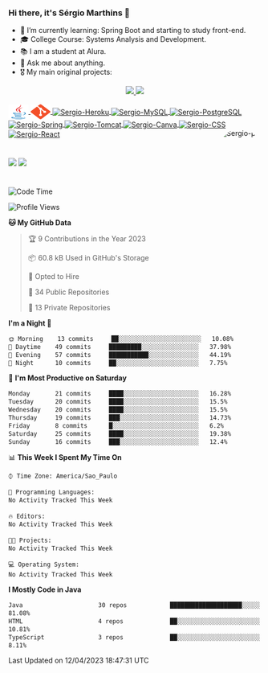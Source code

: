 ### Hi there, it's Sérgio Marthins 👋


- 🌱 I’m currently learning: Spring Boot and starting to study front-end.
- 🎓 College Course: Systems Analysis and Development.
- 📚  I am a student at Alura.
- 💬 Ask me about anything.
- 🎖 My main original projects: 

<div align="center">
  <a href="https://github.com/Almadavic">
  <img height="180em" src="https://github-readme-stats.vercel.app/api?username=Marthiins&show_icons=true&theme=dracula&include_all_commits=true&count_private=true"/>
  <img height="180em" src="https://github-readme-stats.vercel.app/api/top-langs/?username=Marthiins&layout=compact&langs_count=7&theme=dracula"/>
</div>
<div style="display: inline_block"><br>
  <img align="center" alt="Sergio-Java" height="30" width="40" src="https://raw.githubusercontent.com/devicons/devicon/master/icons/java/java-original.svg">
  <img align="center" alt="Sergio-Git" height="30" width="40" src="https://raw.githubusercontent.com/devicons/devicon/master/icons/git/git-original.svg">
  <img align="center" alt="Sergio-Heroku" height="30" width="40" src="https://cdn.jsdelivr.net/gh/devicons/devicon/icons/heroku/heroku-plain-wordmark.svg" />             
  <img align="center" alt="Sergio-MySQL" height="30" width="40" src="https://cdn.jsdelivr.net/gh/devicons/devicon/icons/mysql/mysql-original-wordmark.svg" />
  <img align="center" alt="Sergio-PostgreSQL" height="30" width="40" src="https://cdn.jsdelivr.net/gh/devicons/devicon/icons/postgresql/postgresql-plain-wordmark.svg" />
  <img align="center" alt="Sergio-Spring" height="30" width="40" src="https://cdn.jsdelivr.net/gh/devicons/devicon/icons/spring/spring-original-wordmark.svg" />
  <img align="center" alt="Sergio-Tomcat" height="30" width="40" src="https://cdn.jsdelivr.net/gh/devicons/devicon/icons/tomcat/tomcat-original-wordmark.svg" />
  <img align="center" alt="Sergio-Canva" height="30" width="40" src="https://cdn.jsdelivr.net/gh/devicons/devicon/icons/canva/canva-original.svg" />
  <img align="center" alt="Sergio-CSS" height="30" width="40" src="https://cdn.jsdelivr.net/gh/devicons/devicon/icons/css3/css3-original.svg" />
  <img align="center" alt="Sergio-React" height="30" width="40" src="https://cdn.jsdelivr.net/gh/devicons/devicon/icons/react/react-original.svg" />        
  <img align="right" alt="Sergio-pic" height="150" style="border-radius:50px;" src="https://user-images.githubusercontent.com/47826754/188357708-748fc4f4-5846-47a3-9063-ce04eeefcb8f.png">
</div>

#

<div> 
 <a href = "mailto:sergio.marthiins@gmail.com"><img src="https://img.shields.io/badge/-Gmail-%23333?style=for-the-badge&logo=gmail&logoColor=white" target="_blank"></a>
  <a href="https://www.linkedin.com/in/.........../" target="_blank"><img src="https://img.shields.io/badge/-LinkedIn-%230077B5?style=for-the-badge&logo=linkedin&logoColor=white" target="_blank"></a> 
</div>

#

<!--START_SECTION:waka-->
![Code Time](http://img.shields.io/badge/Code%20Time-39%20hrs%2045%20mins-blue)

![Profile Views](http://img.shields.io/badge/Profile%20Views-0-blue)

**🐱 My GitHub Data** 

> 🏆 9 Contributions in the Year 2023
 > 
> 📦 60.8 kB Used in GitHub's Storage 
 > 
> 💼 Opted to Hire
 > 
> 📜 34 Public Repositories 
 > 
> 🔑 13 Private Repositories  
 > 
**I'm a Night 🦉** 

```text
🌞 Morning    13 commits     ██░░░░░░░░░░░░░░░░░░░░░░░   10.08% 
🌇 Daytime    49 commits     █████████░░░░░░░░░░░░░░░░   37.98% 
🌃 Evening    57 commits     ███████████░░░░░░░░░░░░░░   44.19% 
🌙 Night      10 commits     ██░░░░░░░░░░░░░░░░░░░░░░░   7.75%

```
📅 **I'm Most Productive on Saturday** 

```text
Monday       21 commits     ████░░░░░░░░░░░░░░░░░░░░░   16.28% 
Tuesday      20 commits     ████░░░░░░░░░░░░░░░░░░░░░   15.5% 
Wednesday    20 commits     ████░░░░░░░░░░░░░░░░░░░░░   15.5% 
Thursday     19 commits     ███░░░░░░░░░░░░░░░░░░░░░░   14.73% 
Friday       8 commits      █░░░░░░░░░░░░░░░░░░░░░░░░   6.2% 
Saturday     25 commits     ████░░░░░░░░░░░░░░░░░░░░░   19.38% 
Sunday       16 commits     ███░░░░░░░░░░░░░░░░░░░░░░   12.4%

```


📊 **This Week I Spent My Time On** 

```text
⌚︎ Time Zone: America/Sao_Paulo

💬 Programming Languages: 
No Activity Tracked This Week

🔥 Editors: 
No Activity Tracked This Week

🐱‍💻 Projects: 
No Activity Tracked This Week

💻 Operating System: 
No Activity Tracked This Week

```

**I Mostly Code in Java** 

```text
Java                     30 repos            ████████████████████░░░░░   81.08% 
HTML                     4 repos             ██░░░░░░░░░░░░░░░░░░░░░░░   10.81% 
TypeScript               3 repos             ██░░░░░░░░░░░░░░░░░░░░░░░   8.11%

```



 Last Updated on 12/04/2023 18:47:31 UTC
<!--END_SECTION:waka-->


